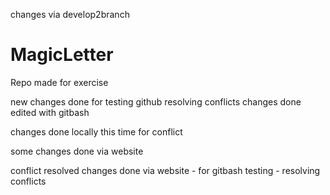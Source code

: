 changes via develop2branch


# MagicLetter
Repo made for exercise

new changes done for testing github resolving conflicts
changes done 
edited with gitbash

changes done locally this time
for conflict

some changes done via website

conflict resolved
 changes done via website - for gitbash testing - resolving conflicts

